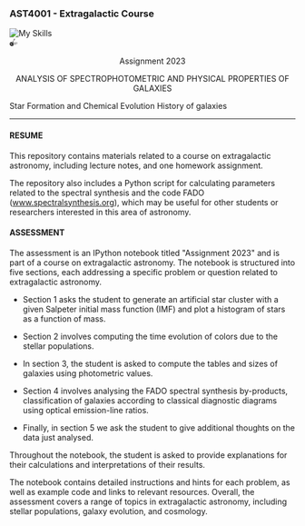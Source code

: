 ### AST4001 - Extragalactic Course

![My Skills](https://skillicons.dev/icons?i=python,fortran,c,numpy&theme=light)<br>
<img src='https://github.com/neutrinomuon/AST4001-Extragalactic-Astronomy/blob/master/figures/FADO%20logo%20F-01.png?raw=true' width=15px>
<center>Assignment 2023<br>

ANALYSIS OF SPECTROPHOTOMETRIC AND PHYSICAL PROPERTIES OF GALAXIES<br></center>

Star Formation and Chemical Evolution History of galaxies

<hr>

#### <b>RESUME</b>

This repository contains materials related to a course on extragalactic
astronomy, including lecture notes, and one homework assignment.

The repository also includes a Python script for calculating parameters
related to the spectral synthesis and the code FADO
(www.spectralsynthesis.org), which may be useful for other students or
researchers interested in this area of astronomy.

#### <b>ASSESSMENT</b>

The assessment is an IPython notebook titled "Assignment 2023" and is part of
a course on extragalactic astronomy. The notebook is structured into five
sections, each addressing a specific problem or question related to
extragalactic astronomy.

- Section 1 asks the student to generate an artificial star cluster with a
  given Salpeter initial mass function (IMF) and plot a histogram of stars as
  a function of mass.

- Section 2 involves computing the time evolution of colors due to the stellar
  populations.

- In section 3, the student is asked to compute the tables and sizes of
  galaxies using photometric values.

- Section 4 involves analysing the FADO spectral synthesis by-products,
  classification of galaxies according to classical diagnostic diagrams using
  optical emission-line ratios.

- Finally, in section 5 we ask the student to give additional thoughts on the
  data just analysed.

Throughout the notebook, the student is asked to provide explanations for
their calculations and interpretations of their results.

The notebook contains detailed instructions and hints for each problem, as
well as example code and links to relevant resources. Overall, the assessment
covers a range of topics in extragalactic astronomy, including stellar
populations, galaxy evolution, and cosmology.

